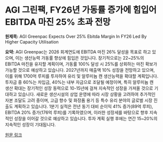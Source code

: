 # AGI 그린팩, FY26년 가동률 증가에 힘입어 EBITDA 마진 25% 초과 전망

**원제목:** AGI Greenpac Expects Over 25% Ebitda Margin In FY26 Led By Higher Capacity Utilisation

**요약:** AGI Greenpac는 2026 회계연도에 EBITDA 마진 26% 달성을 목표로 하고 있으며, 이는 생산능력 가동률 향상에 힘입은 것입니다. 장기적으로는 22~25%의 EBITDA 마진을 유지할 계획이며, 가동률 100% 달성 시 25%를 상회하는 마진 확보가 가능할 것으로 예상하고 있습니다.  2027년까지 매출액 10% 성장을 전망하고 있으며, 이를 위해 1700억 루피를 투자하여 유리 및 알루미늄 캔 생산능력을 확대할 계획입니다.  투자금 중 60%는 차입금, 40%는 내부 자금으로 조달될 예정이며, 특히 알루미늄 캔 생산 확대는 장기적인 성장 동력으로  10-15년에 걸쳐 지속적인 성장을 가져올 것으로 기대하고 있습니다.  새로운 생산시설의 상업 운영에 따라 시장 상황을 고려하여 추가적인 자본 조달도 고려 중이며, 고급 향수 및 화장품 용기 등 특수 유리 분야의 글로벌 시장 진출도 계획하고 있습니다.  1분기 실적은 전년 동기 대비 순이익 41% 증가(89억 루피), EBITDA 20% 증가(176억 루피)를 기록하였으며, 이러한 성장세를 바탕으로 향후 지속적인 성장을 이어갈 것으로 예상하고 있습니다.  투자 계획 실행 후에는 연간 15~20%의 지속적인 성장이 기대됩니다.

[원문 링크](https://www.ndtvprofit.com/business/agi-greenpac-expects-over-25-ebitda-margin-in-fy26-led-by-higher-capacity-utilisation)
